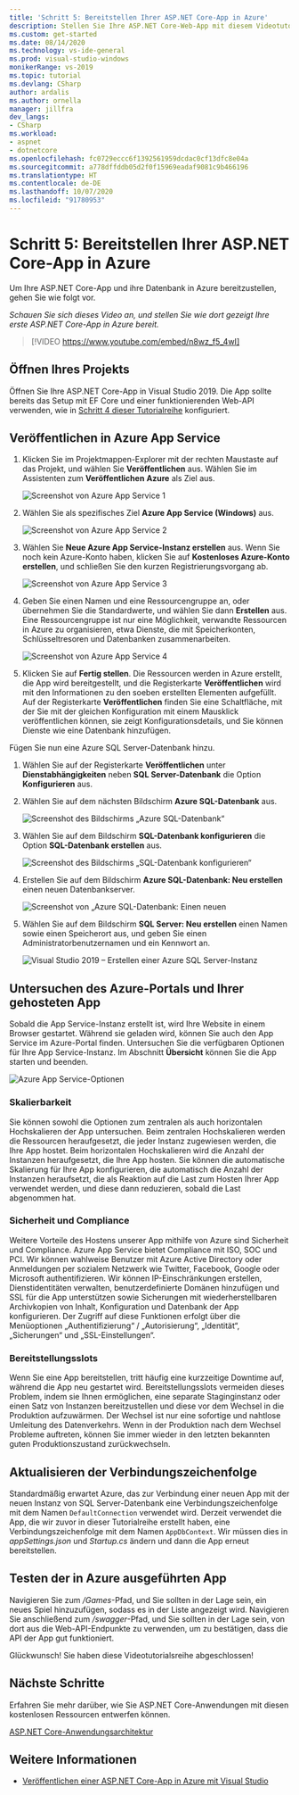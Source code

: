 ```yaml
---
title: 'Schritt 5: Bereitstellen Ihrer ASP.NET Core-App in Azure'
description: Stellen Sie Ihre ASP.NET Core-Web-App mit diesem Videotutorial und schrittweisen Anweisungen in Azure bereit.
ms.custom: get-started
ms.date: 08/14/2020
ms.technology: vs-ide-general
ms.prod: visual-studio-windows
monikerRange: vs-2019
ms.topic: tutorial
ms.devlang: CSharp
author: ardalis
ms.author: ornella
manager: jillfra
dev_langs:
- CSharp
ms.workload:
- aspnet
- dotnetcore
ms.openlocfilehash: fc0729eccc6f1392561959dcdac0cf13dfc8e04a
ms.sourcegitcommit: a778dffddb05d2f0f15969eadaf9081c9b466196
ms.translationtype: HT
ms.contentlocale: de-DE
ms.lasthandoff: 10/07/2020
ms.locfileid: "91780953"
---
```

# <a name="step-5-deploy-your-aspnet-core-app-to-azure"></a>Schritt 5: Bereitstellen Ihrer ASP.NET Core-App in Azure

Um Ihre ASP.NET Core-App und ihre Datenbank in Azure bereitzustellen, gehen Sie wie folgt vor.

_Schauen Sie sich dieses Video an, und stellen Sie wie dort gezeigt Ihre erste ASP.NET Core-App in Azure bereit._

> [!VIDEO https://www.youtube.com/embed/n8wz_f5_4wI]

## <a name="open-your-project"></a>Öffnen Ihres Projekts

Öffnen Sie Ihre ASP.NET Core-App in Visual Studio 2019. Die App sollte bereits das Setup mit EF Core und einer funktionierenden Web-API verwenden, wie in [Schritt 4 dieser Tutorialreihe](tutorial-aspnet-core-ef-step-04.md) konfiguriert.

## <a name="publish-to-azure-app-service"></a>Veröffentlichen in Azure App Service

1. Klicken Sie im Projektmappen-Explorer mit der rechten Maustaste auf das Projekt, und wählen Sie **Veröffentlichen** aus. Wählen Sie im Assistenten zum **Veröffentlichen** **Azure** als Ziel aus.

   ![Screenshot von Azure App Service 1](media/vs-2019/app-service-screen-1.png)

1. Wählen Sie als spezifisches Ziel **Azure App Service (Windows)** aus.

   ![Screenshot von Azure App Service 2](media/vs-2019/app-service-screen-2.png)

1. Wählen Sie **Neue Azure App Service-Instanz erstellen** aus. Wenn Sie noch kein Azure-Konto haben, klicken Sie auf **Kostenloses Azure-Konto erstellen**, und schließen Sie den kurzen Registrierungsvorgang ab.

   ![Screenshot von Azure App Service 3](media/vs-2019/app-service-screen-3.png)

1. Geben Sie einen Namen und eine Ressourcengruppe an, oder übernehmen Sie die Standardwerte, und wählen Sie dann **Erstellen** aus. Eine Ressourcengruppe ist nur eine Möglichkeit, verwandte Ressourcen in Azure zu organisieren, etwa Dienste, die mit Speicherkonten, Schlüsseltresoren und Datenbanken zusammenarbeiten.

   ![Screenshot von Azure App Service 4](media/vs-2019/app-service-screen-4.png)

1. Klicken Sie auf **Fertig stellen**. Die Ressourcen werden in Azure erstellt, die App wird bereitgestellt, und die Registerkarte **Veröffentlichen** wird mit den Informationen zu den soeben erstellten Elementen aufgefüllt. Auf der Registerkarte **Veröffentlichen** finden Sie eine Schaltfläche, mit der Sie mit der gleichen Konfiguration mit einem Mausklick veröffentlichen können, sie zeigt Konfigurationsdetails, und Sie können Dienste wie eine Datenbank hinzufügen.

Fügen Sie nun eine Azure SQL Server-Datenbank hinzu.

1. Wählen Sie auf der Registerkarte **Veröffentlichen** unter **Dienstabhängigkeiten** neben **SQL Server-Datenbank** die Option **Konfigurieren** aus.

1. Wählen Sie auf dem nächsten Bildschirm **Azure SQL-Datenbank** aus.

   ![Screenshot des Bildschirms „Azure SQL-Datenbank“](media/vs-2019/app-service-azure-sql-db.png)

1. Wählen Sie auf dem Bildschirm **SQL-Datenbank konfigurieren** die Option **SQL-Datenbank erstellen** aus.

   ![Screenshot des Bildschirms „SQL-Datenbank konfigurieren“](media/vs-2019/app-service-azure-sql-db-2.png)

1. Erstellen Sie auf dem Bildschirm **Azure SQL-Datenbank: Neu erstellen** einen neuen Datenbankserver.

   ![Screenshot von „Azure SQL-Datenbank: Einen neuen](media/vs-2019/app-service-azure-sql-db-3.png)

1. Wählen Sie auf dem Bildschirm **SQL Server: Neu erstellen** einen Namen sowie einen Speicherort aus, und geben Sie einen Administratorbenutzernamen und ein Kennwort an.

   ![Visual Studio 2019 – Erstellen einer Azure SQL Server-Instanz](media/vs-2019/app-service-azure-sql-db-overlayed.png)

## <a name="exploring-the-azure-portal-and-your-hosted-app"></a>Untersuchen des Azure-Portals und Ihrer gehosteten App

Sobald die App Service-Instanz erstellt ist, wird Ihre Website in einem Browser gestartet. Während sie geladen wird, können Sie auch den App Service im Azure-Portal finden. Untersuchen Sie die verfügbaren Optionen für Ihre App Service-Instanz. Im Abschnitt **Übersicht** können Sie die App starten und beenden.

![Azure App Service-Optionen](media/vs-2019/vs2019-azure-app-service-menu-options.png)

### <a name="scalability"></a>Skalierbarkeit

Sie können sowohl die Optionen zum zentralen als auch horizontalen Hochskalieren der App untersuchen. Beim zentralen Hochskalieren werden die Ressourcen heraufgesetzt, die jeder Instanz zugewiesen werden, die Ihre App hostet. Beim horizontalen Hochskalieren wird die Anzahl der Instanzen heraufgesetzt, die Ihre App hosten. Sie können die automatische Skalierung für Ihre App konfigurieren, die automatisch die Anzahl der Instanzen heraufsetzt, die als Reaktion auf die Last zum Hosten Ihrer App verwendet werden, und diese dann reduzieren, sobald die Last abgenommen hat.

### <a name="security-and-compliance"></a>Sicherheit und Compliance

Weitere Vorteile des Hostens unserer App mithilfe von Azure sind Sicherheit und Compliance. Azure App Service bietet Compliance mit ISO, SOC und PCI. Wir können wahlweise Benutzer mit Azure Active Directory oder Anmeldungen per sozialem Netzwerk wie Twitter, Facebook, Google oder Microsoft authentifizieren. Wir können IP-Einschränkungen erstellen, Dienstidentitäten verwalten, benutzerdefinierte Domänen hinzufügen und SSL für die App unterstützen sowie Sicherungen mit wiederherstellbaren Archivkopien von Inhalt, Konfiguration und Datenbank der App konfigurieren. Der Zugriff auf diese Funktionen erfolgt über die Menüoptionen „Authentifizierung“ / „Autorisierung“, „Identität“, „Sicherungen“ und „SSL-Einstellungen“.

### <a name="deployment-slots"></a>Bereitstellungsslots

Wenn Sie eine App bereitstellen, tritt häufig eine kurzzeitige Downtime auf, während die App neu gestartet wird. Bereitstellungsslots vermeiden dieses Problem, indem sie Ihnen ermöglichen, eine separate Staginginstanz oder einen Satz von Instanzen bereitzustellen und diese vor dem Wechsel in die Produktion aufzuwärmen. Der Wechsel ist nur eine sofortige und nahtlose Umleitung des Datenverkehrs. Wenn in der Produktion nach dem Wechsel Probleme auftreten, können Sie immer wieder in den letzten bekannten guten Produktionszustand zurückwechseln.

## <a name="update-connection-string"></a>Aktualisieren der Verbindungszeichenfolge

Standardmäßig erwartet Azure, das zur Verbindung einer neuen App mit der neuen Instanz von SQL Server-Datenbank eine Verbindungszeichenfolge mit dem Namen `DefaultConnection` verwendet wird. Derzeit verwendet die App, die wir zuvor in dieser Tutorialreihe erstellt haben, eine Verbindungszeichenfolge mit dem Namen `AppDbContext`. Wir müssen dies in *appSettings.json* und *Startup.cs* ändern und dann die App erneut bereitstellen.

## <a name="test-the-app-running-in-azure"></a>Testen der in Azure ausgeführten App

Navigieren Sie zum */Games*-Pfad, und Sie sollten in der Lage sein, ein neues Spiel hinzuzufügen, sodass es in der Liste angezeigt wird. Navigieren Sie anschließend zum */swagger*-Pfad, und Sie sollten in der Lage sein, von dort aus die Web-API-Endpunkte zu verwenden, um zu bestätigen, dass die API der App gut funktioniert.

Glückwunsch! Sie haben diese Videotutorialsreihe abgeschlossen!

## <a name="next-steps"></a>Nächste Schritte

Erfahren Sie mehr darüber, wie Sie ASP.NET Core-Anwendungen mit diesen kostenlosen Ressourcen entwerfen können.

[ASP.NET Core-Anwendungsarchitektur](https://dotnet.microsoft.com/learn/web/aspnet-architecture)

## <a name="see-also"></a>Weitere Informationen

- [Veröffentlichen einer ASP.NET Core-App in Azure mit Visual Studio](/aspnet/core/tutorials/publish-to-azure-webapp-using-vs?view=aspnetcore-2.2&preserve-view=true)